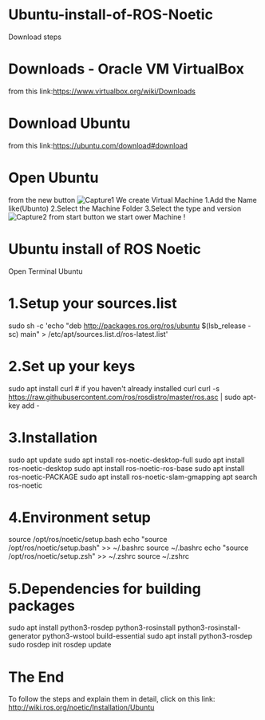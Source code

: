 # Ubuntu-install-of-ROS-Noetic
Download steps
# Downloads - Oracle VM VirtualBox
from this link:https://www.virtualbox.org/wiki/Downloads 
# Download Ubuntu
from this link:https://ubuntu.com/download#download
# Open Ubuntu
from  the new button
![Capture1](https://user-images.githubusercontent.com/101976302/179356444-9670ecc7-e5ef-49d9-a616-78bae1653f78.PNG)
We create  Virtual Machine
1.Add the Name like(Ubunto)
2.Select the Machine Folder
3.Select the type and version 
![Capture2](https://user-images.githubusercontent.com/101976302/179356659-b13bc13a-3a2f-4eb6-9812-2d957564fe34.PNG)
from start button we start ower Machine ! 
# Ubuntu install of ROS Noetic
Open  Terminal Ubuntu
# 1.Setup your sources.list
sudo sh -c 'echo "deb http://packages.ros.org/ros/ubuntu $(lsb_release -sc) main" > /etc/apt/sources.list.d/ros-latest.list'
# 2.Set up your keys
sudo apt install curl # if you haven't already installed curl
curl -s https://raw.githubusercontent.com/ros/rosdistro/master/ros.asc | sudo apt-key add -
# 3.Installation
sudo apt update
sudo apt install ros-noetic-desktop-full
sudo apt install ros-noetic-desktop
sudo apt install ros-noetic-ros-base
sudo apt install ros-noetic-PACKAGE
sudo apt install ros-noetic-slam-gmapping
apt search ros-noetic
# 4.Environment setup
source /opt/ros/noetic/setup.bash
echo "source /opt/ros/noetic/setup.bash" >> ~/.bashrc
source ~/.bashrc
echo "source /opt/ros/noetic/setup.zsh" >> ~/.zshrc
source ~/.zshrc
# 5.Dependencies for building packages
sudo apt install python3-rosdep python3-rosinstall python3-rosinstall-generator python3-wstool build-essential
sudo apt install python3-rosdep
sudo rosdep init
rosdep update
# The End 
To follow the steps and explain them in detail, click on this link:
http://wiki.ros.org/noetic/Installation/Ubuntu
 



